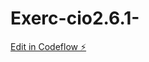 # Exerc-cio2.6.1-

[Edit in Codeflow ⚡️](https://stackblitz.com/~/github.com/TharsilaMS/Exerc-cio2.6.1-)